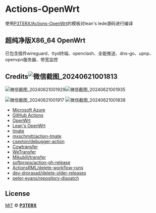 # Actions-OpenWrt

使用[P3TERX/Actions-OpenWrt](https://github.com/P3TERX/Actions-OpenWrt)的模板对lean's lede源码进行编译

## 超纯净版X86_64 OpenWrt
已包含插件wireguard、ttyd终端、openclash、全能推送、dns-go、upnp、openvpn服务器、带宽监控
## Credits![微信截图_20240621001813](https://github.com/xiaofeng-del/Actions-OpenWrt/assets/173141866/0d651001-4b39-4dcf-8a94-53f8dbab4084)

![微信截图_20240621001929](https://github.com/xiaofeng-del/Actions-OpenWrt/assets/173141866/94077af1-8cc7-4c84-bce0-18cb6e606528)![微信截图_20240621001935](https://github.com/xiaofeng-del/Actions-OpenWrt/assets/173141866/048a311c-249c-4c18-ae78-e069df31e021)

![微信截图_20240621001917](https://github.com/xiaofeng-del/Actions-OpenWrt/assets/173141866/4d0812a5-2ce7-4d09-bf4f-4208d6d83573)
![微信截图_20240621001838](https://github.com/xiaofeng-del/Actions-OpenWrt/assets/173141866/ad20344d-fbc7-4d87-97f8-fe1cb89b8467)

- [Microsoft Azure](https://azure.microsoft.com)
- [GitHub Actions](https://github.com/features/actions)
- [OpenWrt](https://github.com/openwrt/openwrt)
- [Lean's OpenWrt](https://github.com/coolsnowwolf/lede)
- [tmate](https://github.com/tmate-io/tmate)
- [mxschmitt/action-tmate](https://github.com/mxschmitt/action-tmate)
- [csexton/debugger-action](https://github.com/csexton/debugger-action)
- [Cowtransfer](https://cowtransfer.com)
- [WeTransfer](https://wetransfer.com/)
- [Mikubill/transfer](https://github.com/Mikubill/transfer)
- [softprops/action-gh-release](https://github.com/softprops/action-gh-release)
- [ActionsRML/delete-workflow-runs](https://github.com/ActionsRML/delete-workflow-runs)
- [dev-drprasad/delete-older-releases](https://github.com/dev-drprasad/delete-older-releases)
- [peter-evans/repository-dispatch](https://github.com/peter-evans/repository-dispatch)

## License

[MIT](https://github.com/P3TERX/Actions-OpenWrt/blob/main/LICENSE) © [**P3TERX**](https://p3terx.com)

